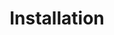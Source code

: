---
title: "Installation"
permalink: /writeups/mbe/mbe_notes/
excerpt: "How to install the MBE Lab (Warzone)."
---